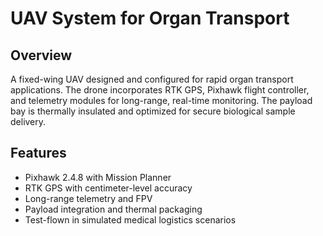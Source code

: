 
# UAV System for Organ Transport

## Overview
A fixed-wing UAV designed and configured for rapid organ transport applications. The drone incorporates RTK GPS, Pixhawk flight controller, and telemetry modules for long-range, real-time monitoring. The payload bay is thermally insulated and optimized for secure biological sample delivery.

## Features
- Pixhawk 2.4.8 with Mission Planner
- RTK GPS with centimeter-level accuracy
- Long-range telemetry and FPV
- Payload integration and thermal packaging
- Test-flown in simulated medical logistics scenarios
